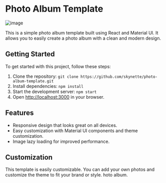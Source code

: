
# Photo Album Template

![image](https://user-images.githubusercontent.com/29153968/227816981-894cf930-40ee-4eb7-9713-e9e8faa480df.png)

This is a simple photo album template built using React and Material UI. It allows you to easily create a photo album with a clean and modern design.

## Getting Started

To get started with this project, follow these steps:

1.  Clone the repository: `git clone https://github.com/skynette/photo-album-template.git`
2.  Install dependencies: `npm install`
3.  Start the development server: `npm start`
4.  Open [http://localhost:3000](http://localhost:3000/) in your browser.

## Features

-   Responsive design that looks great on all devices.
-   Easy customization with Material UI components and theme customization.
-   Image lazy loading for improved performance.

## Customization

This template is easily customizable. You can add your own photos and customize the theme to fit your brand or style. hoto album.
